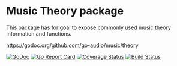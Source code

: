 # Music Theory package

This package has for goal to expose commonly used music theory information and functions.

https://godoc.org/github.com/go-audio/music/theory

[![GoDoc](https://godoc.org/github.com/go-audio/music/theory?status.svg)](https://godoc.org/github.com/go-audio/music/theory)
[![Go Report Card](https://goreportcard.com/badge/github.com/go-audio/music)](https://goreportcard.com/report/github.com/go-audio/music)
[![Coverage Status](https://codecov.io/gh/go-audio/music/graph/badge.svg)](https://codecov.io/gh/go-audio/music)
[![Build Status](https://travis-ci.org/go-audio/music.svg)](https://travis-ci.org/go-audio/music)
